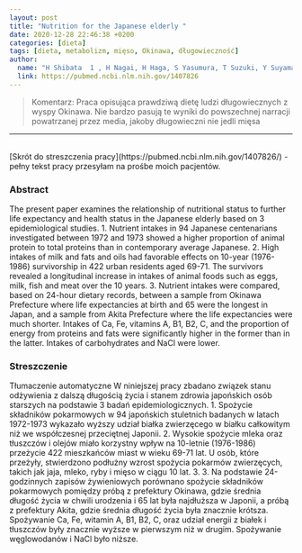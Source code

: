 ```yaml
---
layout: post
title: "Nutrition for the Japanese elderly "
date: 2020-12-28 22:46:38 +0200
categories: [dieta]
tags: [dieta, metabolizm, mięso, Okinawa, długowieczność]
author:
  name: "H Shibata  1 , H Nagai, H Haga, S Yasumura, T Suzuki, Y Suyama "
  link: https://pubmed.ncbi.nlm.nih.gov/1407826
---
```

> Komentarz: Praca opisująca prawdziwą dietę ludzi długowiecznych z wyspy Okinawa.
> Nie bardzo pasują te wyniki do powszechnej narracji powatrzanej przez media, jakoby długowieczni nie jedli mięsa

<hr>
<br>
[Skrót do streszczenia pracy](https://pubmed.ncbi.nlm.nih.gov/1407826/) - pełny tekst pracy przesyłam na prośbe moich pacjentów.

### Abstract

The present paper examines the relationship of nutritional status to further life expectancy and health status in the Japanese elderly based on 3 epidemiological studies. 1. Nutrient intakes in 94 Japanese centenarians investigated between 1972 and 1973 showed a higher proportion of animal protein to total proteins than in contemporary average Japanese. 2. High intakes of milk and fats and oils had favorable effects on 10-year (1976-1986) survivorship in 422 urban residents aged 69-71. The survivors revealed a longitudinal increase in intakes of animal foods such as eggs, milk, fish and meat over the 10 years. 3. Nutrient intakes were compared, based on 24-hour dietary records, between a sample from Okinawa Prefecture where life expectancies at birth and 65 were the longest in Japan, and a sample from Akita Prefecture where the life expectancies were much shorter. Intakes of Ca, Fe, vitamins A, B1, B2, C, and the proportion of energy from proteins and fats were significantly higher in the former than in the latter. Intakes of carbohydrates and NaCl were lower.

### Streszczenie
Tłumaczenie automatyczne
W niniejszej pracy zbadano związek stanu odżywienia z dalszą długością życia i stanem zdrowia japońskich osób starszych na podstawie 3 badań epidemiologicznych. 1. Spożycie składników pokarmowych w 94 japońskich stuletnich badanych w latach 1972-1973 wykazało wyższy udział białka zwierzęcego w białku całkowitym niż we współczesnej przeciętnej Japonii. 2. Wysokie spożycie mleka oraz tłuszczów i olejów miało korzystny wpływ na 10-letnie (1976-1986) przeżycie 422 mieszkańców miast w wieku 69-71 lat. U osób, które przeżyły, stwierdzono podłużny wzrost spożycia pokarmów zwierzęcych, takich jak jaja, mleko, ryby i mięso w ciągu 10 lat. 3. 3. Na podstawie 24-godzinnych zapisów żywieniowych porównano spożycie składników pokarmowych pomiędzy próbą z prefektury Okinawa, gdzie średnia długość życia w chwili urodzenia i 65 lat była najdłuższa w Japonii, a próbą z prefektury Akita, gdzie średnia długość życia była znacznie krótsza. Spożywanie Ca, Fe, witamin A, B1, B2, C, oraz udział energii z białek i tłuszczów były znacznie wyższe w pierwszym niż w drugim. Spożywanie węglowodanów i NaCl było niższe.
